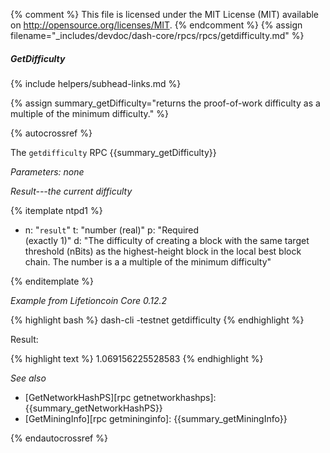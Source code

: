 {% comment %}
This file is licensed under the MIT License (MIT) available on
http://opensource.org/licenses/MIT.
{% endcomment %}
{% assign filename="_includes/devdoc/dash-core/rpcs/rpcs/getdifficulty.md" %}

##### GetDifficulty
{% include helpers/subhead-links.md %}

{% assign summary_getDifficulty="returns the proof-of-work difficulty as a multiple of the minimum difficulty." %}

{% autocrossref %}

The `getdifficulty` RPC {{summary_getDifficulty}}

*Parameters: none*

*Result---the current difficulty*

{% itemplate ntpd1 %}
- n: "`result`"
  t: "number (real)"
  p: "Required<br>(exactly 1)"
  d: "The difficulty of creating a block with the same target threshold (nBits) as the highest-height block in the local best block chain.  The number is a a multiple of the minimum difficulty"

{% enditemplate %}

*Example from Lifetioncoin Core 0.12.2*

{% highlight bash %}
dash-cli -testnet getdifficulty
{% endhighlight %}

Result:

{% highlight text %}
1.069156225528583
{% endhighlight %}

*See also*

* [GetNetworkHashPS][rpc getnetworkhashps]: {{summary_getNetworkHashPS}}
* [GetMiningInfo][rpc getmininginfo]: {{summary_getMiningInfo}}

{% endautocrossref %}
